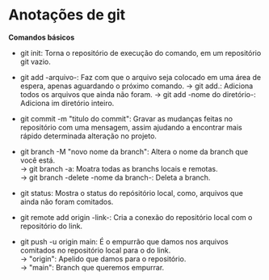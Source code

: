 # Anotações de git  
**Comandos básicos**
* git init: Torna o repositório de execução do comando, em um repositório git vazio.

* git add -arquivo-: Faz com que o arquivo seja colocado em uma área de espera, apenas aguardando o próximo comando.
-> git add.: Adiciona todos os arquivos que ainda não foram.
-> git add -nome do diretório-: Adiciona im diretório inteiro.

* git commit -m "titulo do commit": Gravar as mudanças feitas no repositório com uma mensagem, assim ajudando a encontrar mais rápido determinada alteração no projeto. 

* git branch -M "novo nome da branch": Altera o nome da branch que você está.   
-> git branch -a: Moatra todas as branchs locais e remotas.  
-> git branch -delete -nome da branch-: Deleta a branch.

* git status: Mostra o status do repósitório local, como, arquivos que ainda não foram comitados. 

* git remote add origin -link-: Cria a conexão do repositório local com o repositório do link. 

* git push -u origin main: É o empurrão que damos nos arquivos comitados no repositório local para o do link.   
-> "origin": Apelido que damos para o repositório.  
-> "main": Branch que queremos empurrar.  

